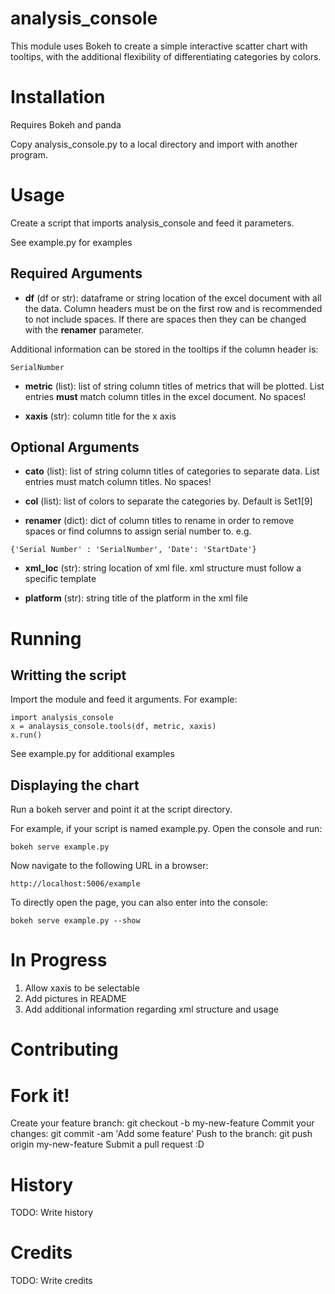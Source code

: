 # analysis_console

This module uses Bokeh to create a simple interactive scatter chart with tooltips, with the additional flexibility of differentiating categories by colors. 

# Installation

Requires Bokeh and panda

Copy analysis_console.py to a local directory and import with another program.

# Usage
Create a script that imports analysis_console and feed it parameters.

See example.py for examples 

## Required Arguments
- **df** (df or str): dataframe or string location of the excel document with all the data. Column headers must be on the first row and is recommended to not include spaces. If there are spaces then they can be changed with the **renamer** parameter.

Additional information can be stored in the tooltips if the column header is:
```
SerialNumber
```

- **metric** (list): list of string column titles of metrics that will be plotted. List entries **must** match column titles in the excel document. No spaces! 

- **xaxis** (str): column title for the x axis

## Optional Arguments
- **cato** (list): list of string column titles of categories to separate data. List entries must match column titles. No spaces!

- **col** (list): list of colors to separate the categories by. Default is Set1[9]

- **renamer** (dict): dict of column titles to rename in order to remove spaces or find columns to assign serial number to. e.g. 
```
{'Serial Number' : 'SerialNumber', 'Date': 'StartDate'}
```
- **xml_loc** (str): string location of xml file. xml structure must follow a specific template

- **platform** (str): string title of the platform in the xml file

# Running
## Writting the script
Import the module and feed it arguments. For example:
```
import analysis_console
x = analaysis_console.tools(df, metric, xaxis)
x.run()
```

See example.py for additional examples

## Displaying the chart
Run a bokeh server and point it at the script directory. 

For example, if your script is named example.py.
Open the console and run:
```
bokeh serve example.py
```

Now navigate to the following URL in a browser:
```
http://localhost:5006/example
```

To directly open the page, you can also enter into the console:
```
bokeh serve example.py --show
```

# In Progress
1. Allow xaxis to be selectable 
2. Add pictures in README
3. Add additional information regarding xml structure and usage

# Contributing

# Fork it!
Create your feature branch: git checkout -b my-new-feature
Commit your changes: git commit -am 'Add some feature'
Push to the branch: git push origin my-new-feature
Submit a pull request :D
# History

TODO: Write history

# Credits

TODO: Write credits

